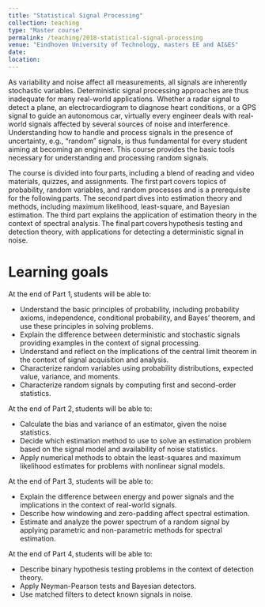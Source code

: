 ```yaml
---
title: "Statistical Signal Processing"
collection: teaching
type: "Master course"
permalink: /teaching/2018-statistical-signal-processing
venue: "Eindhoven University of Technology, masters EE and AI&ES"
date: 
location:
---
```


As variability and noise affect all measurements, all signals are inherently stochastic variables. Deterministic signal processing approaches are thus inadequate for many real-world applications.  Whether a radar signal to detect a plane, an electrocardiogram to diagnose heart conditions, or a GPS signal to guide an autonomous car, virtually every engineer deals with real-world signals affected by several sources of noise and interference. Understanding how to handle and process signals in the presence of uncertainty, e.g., “random” signals, is thus fundamental for every student aiming at becoming an engineer. This course provides the basic tools necessary for understanding and processing random signals. 

The course is divided into four parts, including a blend of reading and video materials, quizzes, and assignments. The first part covers topics of probability, random variables, and random processes and is a prerequisite for the following parts. The second part dives into estimation theory and methods, including maximum likelihood, least-square, and Bayesian estimation. The third part explains the application of estimation theory in the context of spectral analysis. The final part covers hypothesis testing and detection theory, with applications for detecting a deterministic signal in noise. 

Learning goals
======
At the end of Part 1, students will be able to:   

* Understand the basic principles of probability, including probability axioms, independence, conditional probability, and Bayes’ theorem, and use these principles in solving problems.  
* Explain the difference between deterministic and stochastic signals providing examples in the context of signal processing.  
* Understand and reflect on the implications of the central limit theorem in the context of signal acquisition and analysis.  
* Characterize random variables using probability distributions, expected value, variance, and moments.  
* Characterize random signals by computing first and second-order statistics.

At the end of Part 2, students will be able to: 

* Calculate the bias and variance of an estimator, given the noise statistics.  
* Decide which estimation method to use to solve an estimation problem based on the signal model and availability of noise statistics.  
* Apply numerical methods to obtain the least-squares and maximum likelihood estimates for problems with nonlinear signal models.   

At the end of Part 3, students will be able to:

* Explain the difference between energy and power signals and the implications in the context of real-world signals.
* Describe how windowing and zero-padding affect spectral estimation.
* Estimate and analyze the power spectrum of a random signal by applying parametric and non-parametric methods for spectral estimation.

At the end of Part 4, students will be able to: 

* Describe binary hypothesis testing problems in the context of detection theory.
* Apply Neyman-Pearson tests and Bayesian detectors.
* Use matched filters to detect known signals in noise.
